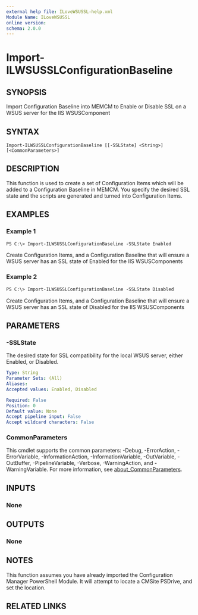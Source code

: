 ```yaml
---
external help file: ILoveWSUSSL-help.xml
Module Name: ILoveWSUSSL
online version:
schema: 2.0.0
---
```


# Import-ILWSUSSLConfigurationBaseline

## SYNOPSIS

Import Configuration Baseline into MEMCM to Enable or Disable SSL on a WSUS server for the IIS WSUSComponent

## SYNTAX

```
Import-ILWSUSSLConfigurationBaseline [[-SSLState] <String>] [<CommonParameters>]
```

## DESCRIPTION

This function is used to create a set of Configuration Items which will be added to a Configuration Baseline in MEMCM.
You specify the desired SSL state and the scripts are generated and turned into Configuration Items.

## EXAMPLES

### Example 1

```ps
PS C:\> Import-ILWSUSSLConfigurationBaseline -SSLState Enabled
```

Create Configuration Items, and a Configuration Baseline that will ensure a WSUS server has an SSL state of Enabled for the IIS WSUSComponents

### Example 2

```ps
PS C:\> Import-ILWSUSSLConfigurationBaseline -SSLState Disabled
```

Create Configuration Items, and a Configuration Baseline that will ensure a WSUS server has an SSL state of Disabled for the IIS WSUSComponents

## PARAMETERS

### -SSLState

The desired state for SSL compatibility for the local WSUS server, either Enabled, or Disabled.

```yaml
Type: String
Parameter Sets: (All)
Aliases:
Accepted values: Enabled, Disabled

Required: False
Position: 0
Default value: None
Accept pipeline input: False
Accept wildcard characters: False
```

### CommonParameters

This cmdlet supports the common parameters: -Debug, -ErrorAction, -ErrorVariable, -InformationAction, -InformationVariable, -OutVariable, -OutBuffer, -PipelineVariable, -Verbose, -WarningAction, and -WarningVariable. For more information, see [about_CommonParameters](http://go.microsoft.com/fwlink/?LinkID=113216).

## INPUTS

### None

## OUTPUTS

### None

## NOTES

This function assumes you have already imported the Configuration Manager PowerShell Module. It will attempt to locate a CMSite PSDrive, and set the location.

## RELATED LINKS
